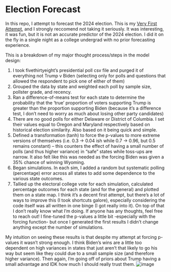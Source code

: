 # Election Forecast

In this repo, I attempt to forecast the 2024 election. This is my  <ins>Very First Attempt</ins>, and I strongly reccomend not taking it seriously. It was interesting, it was fun, but it is not an accurate predictor of the 2024 election. I did it on the fly in a single night as a college undergrad with no prior forecasting experience.

This is a breakdown of my major thought process/steps in the model design:
1)	I took fivethirtyeight’s presidential poll csv file and purged it of everything not Trump v Biden (selecting only for polls and questions that allowed the respondent to pick one of either of them)
2)	 Grouped the data by state and weighted each poll by sample size, pollster grade, and recency.
3)	Ran a difference-of-means test for each state to determine the probability that the ‘true’ proportion of voters supporting Trump is greater than the proportion supporting Biden (because it’s a difference test, I don’t need to worry as much about losing other party candidates)
4)	There are no good polls for either Delaware or District of Columbia. I set their values equal to Oregon and Maryland respectively based on historical election similarity. Also based on it being quick and simple.
5)	Defined a transformation (tanh) to force the p-values to more extreme versions of themselves (i.e. 0.3 -> 0.04 ish while 0.7 -> 0.96, but 0.5 remains constant) – this counters the effect of having a small number of polls (and thus higher variance) in “safe” states while toss-ups are narrow. It also felt like this was needed as the forcing Biden was given a 35% chance of winning Wyoming.
6)	Began simulations. In each sim, I added a random but systematic polling (percentage) error across all states to add some dependence to the various state outcomes.
7)	Tallied up the electoral college vote for each simulation, calculated percentage outcomes for each state (and for the general) and plotted them on a state map. I think it’s a decent first attempt, but
there’s a lot of ways to improve this (I took shortcuts galore), especially considering the code itself was all written in one binge (I got really into it). On top of that I don’t really know what I’m doing. If anyone has any thoughts, feel free to reach out!
I fine-tuned the p-values a little bit -especially with the forcing function- but once I generated the first results I didn’t change anything except the number of simulations. 

My intuition on seeing these results is that despite my attempt at forcing p-values it wasn’t strong enough. I think Biden’s wins are a little too dependent on high variances in states that just aren’t that likely to go his way but seem like they could due to a small sample size (and therefore higher variance). Then again, I’m going off of priors about Trump having a small advantage and IDK how much I should really trust them.
![image](https://github.com/BGray-wrl/election_forecast/assets/120680905/13c06c64-2651-40cb-8e86-afb375954758)
